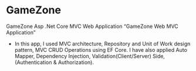 # GameZone
GameZone Asp .Net Core MVC Web Application
“GameZone Web MVC Application” 
 - In this app, I used MVC architecture, Repository and Unit of Work design pattern, MVC
 CRUD Operations using EF Core. I have also applied Auto Mapper, Dependency Injection,
 Validation(Client/Server) Side, (Authentication & Authorization).
